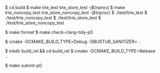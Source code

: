 $ cd build
$ make trie_test trie_store_test -j$(nproc)
$ make trie_noncopy_test trie_store_noncopy_test -j$(nproc)
$ ./test/trie_test
$ ./test/trie_noncopy_test
$ ./test/trie_store_test
$ ./test/trie_store_noncopy_test


$ make format
$ make check-clang-tidy-p0

$ cmake -DCMAKE_BUILD_TYPE=Debug -DBUSTUB_SANITIZER= ..

$ mkdir build_rel && cd build_rel
$ cmake -DCMAKE_BUILD_TYPE=Release ..

$ make submit-p0
